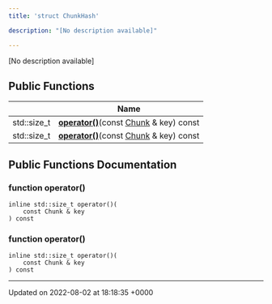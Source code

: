 ```yaml
---
title: 'struct ChunkHash'

description: "[No description available]"

---
```









[No description available]

## Public Functions

|                | Name           |
| -------------- | -------------- |
| std::size_t | **[operator()](/documentation/code/main/classes/structchunkhash/#function-operator())**(const [Chunk](/documentation/code/main/classes/structchunk/) & key) const |
| std::size_t | **[operator()](/documentation/code/main/classes/structchunkhash/#function-operator())**(const [Chunk](/documentation/code/main/classes/structchunk/) & key) const |

## Public Functions Documentation

### function operator()

```
inline std::size_t operator()(
    const Chunk & key
) const
```


### function operator()

```
inline std::size_t operator()(
    const Chunk & key
) const
```


-------------------------------

Updated on 2022-08-02 at 18:18:35 +0000